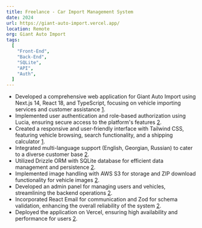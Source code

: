 ```yaml
---
title: Freelance - Car Import Management System 
date: 2024
url: https://giant-auto-import.vercel.app/ 
location: Remote
org: Giant Auto Import
tags:
  [
    "Front-End",
    "Back-End",
    "SQLite",
    "API",
    "Auth",
  ]
---
```


- Developed a comprehensive web application for Giant Auto Import using Next.js 14, React 18, and TypeScript, focusing on vehicle importing services and customer assistance [1][2].
- Implemented user authentication and role-based authorization using Lucia, ensuring secure access to the platform's features [2].
- Created a responsive and user-friendly interface with Tailwind CSS, featuring vehicle browsing, search functionality, and a shipping calculator [1][2].
- Integrated multi-language support (English, Georgian, Russian) to cater to a diverse customer base [2].
- Utilized Drizzle ORM with SQLite database for efficient data management and persistence [2].
- Implemented image handling with AWS S3 for storage and ZIP download functionality for vehicle images [2].
- Developed an admin panel for managing users and vehicles, streamlining the backend operations [2].
- Incorporated React Email for communication and Zod for schema validation, enhancing the overall reliability of the system [2].
- Deployed the application on Vercel, ensuring high availability and performance for users [2].

[1]: https://giant-auto-import.vercel.app/
[2]: https://github.com/GiorgiUbiria/Giant-Auto-Import
